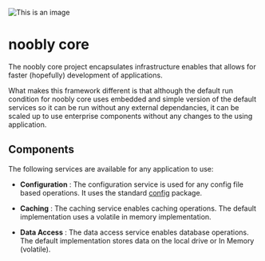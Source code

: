 ![This is an image](https://i.ibb.co/DQyKLh7/robot-br1-generated-100.jpg)

# noobly core

The noobly core project encapsulates infrastructure enables that allows for faster (hopefully) development of applications. 

What makes this framework different is that although the default run condition for noobly core uses embedded and simple version of the default services so it can be run without any external dependancies, it can be scaled up to use enterprise components without any changes to the using application.

## Components
The following services are available for any application to use:

* **Configuration** : The configuration service is used for any config file based operations. It uses the standard [config](https://www.npmjs.com/package/config) package.

* **Caching** : The caching service enables caching operations. The default implementation uses a volatile in memory implementation.

* **Data Access** : The data access service enables database operations. The default implementation stores data on the local drive or In Memory (volatile). 
